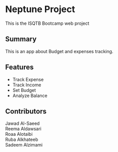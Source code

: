 # Neptune Project

This is the ISQTB Bootcamp web project 

## Summary

This is an app about Budget and expenses tracking.

## Features

* Track Expense  
* Track Income  
* Set Budget
* Analyze Balance


## Contributors
Jawad Al-Saeed  
Reema Aldawsari  
Roaa Alotaibi  
Ruba Alkhateeb  
Sadeem Alzimami  
